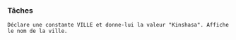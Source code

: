 ### Tâches
    Déclare une constante VILLE et donne-lui la valeur "Kinshasa". Affiche le nom de la ville.